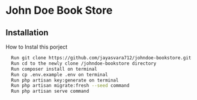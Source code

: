 
# John Doe Book Store




## Installation

How to Instal this porject

```bash
  Run git clone https://github.com/jayasvara712/johndoe-bookstore.git
  Run cd to the newly clone /johndoe-bookstore directory
  Run composer install on terminal
  Run cp .env.example .env on terminal
  Run php artisan key:generate on terminal
  Run php artisan migrate:fresh --seed command
  Run php artisan serve command
  
```


    